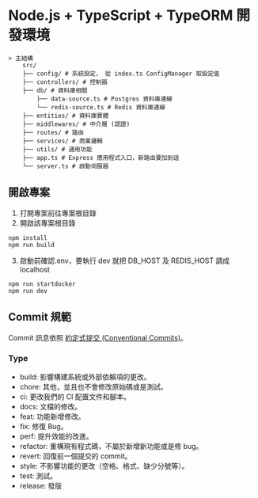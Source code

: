 <!-- @format -->

# Node.js + TypeScript + TypeORM 開發環境

```text
> 主結構
    src/
    ├── config/ # 系統設定， 從 index.ts ConfigManager 取設定值
    ├── controllers/ # 控制器
    ├── db/ # 資料庫相關
        ├── data-source.ts # Postgres 資料庫連線
        └── redis-source.ts # Redis 資料庫連線
    ├── entities/ # 資料庫實體
    ├── middlewares/ # 中介層 (認證)
    ├── routes/ # 路由
    ├── services/ # 商業邏輯
    ├── utils/ # 通用功能
    ├── app.ts # Express 應用程式入口，新路由要加到這
    └── server.ts # 啟動伺服器

```

## 開啟專案

1. 打開專案前往專案根目錄
2. 開啟該專案根目錄

```shell
npm install
npm run build
```
3. 啟動前確認.env，要執行 dev 就把 DB_HOST 及 REDIS_HOST 調成 localhost
```shell
npm run startdocker
npm run dev
```
## Commit 規範

Commit 訊息依照 [約定式提交 (Conventional Commits)](https://www.conventionalcommits.org/zh-hant/v1.0.0/)。

### Type

-   build: 影響構建系統或外部依賴項的更改。
-   chore: 其他，並且也不會修改原始碼或是測試。
-   ci: 更改我們的 CI 配置文件和腳本。
-   docs: 文檔的修改。
-   feat: 功能新增修改。
-   fix: 修復 Bug。
-   perf: 提升效能的改進。
-   refactor: 重構現有程式碼，不屬於新增新功能或是修 bug。
-   revert: 回復前一個提交的 commit。
-   style: 不影響功能的更改（空格、格式、缺少分號等）。
-   test: 測試。
-   release: 發版
